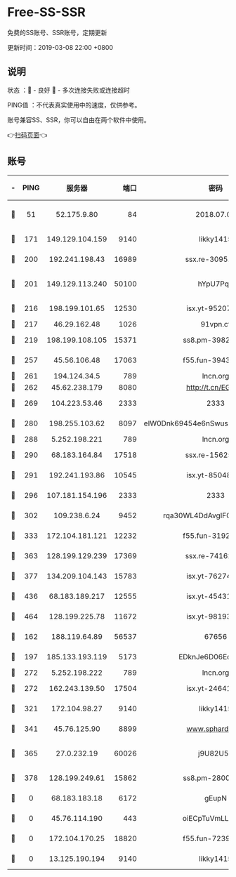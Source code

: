 # Free-SS-SSR

免费的SS账号、SSR账号，定期更新

更新时间：2019-03-08 22:00 +0800

## 说明

状态     ：🙂 - 良好 🙁 - 多次连接失败或连接超时

PING值   ：不代表真实使用中的速度，仅供参考。

账号兼容SS、SSR，你可以自由在两个软件中使用。

👉[扫码页面](https://liesauer.github.io/Free-SS-SSR/)👈

## 账号

|-|PING|服务器|端口|密码|加密方式|区域|
|:----:|:----:|:-----:|-----:|:----:|:----:|:----:|
|🙂|51|52.175.9.80|84|2018.07.07|chacha20-ietf-poly1305|HK|
|🙂|171|149.129.104.159|9140|likky1415|aes-256-cfb|CN|
|🙂|200|192.241.198.43|16989|ssx.re-30951670|aes-256-cfb|US|
|🙂|201|149.129.113.240|50100|hYpU7PqP|chacha20-ietf-poly1305|CN|
|🙂|216|198.199.101.65|12530|isx.yt-95207438|aes-256-cfb|US|
|🙂|217|46.29.162.48|1026|91vpn.cf|rc4-md5|RU|
|🙂|219|198.199.108.105|15371|ss8.pm-39823085|aes-256-cfb|US|
|🙂|257|45.56.106.48|17063|f55.fun-39436500|aes-256-cfb|US|
|🙂|261|194.124.34.5|789|lncn.org|rc4|JP|
|🙂|262|45.62.238.179|8080|http://t.cn/EGJIyrl|rc4-md5|CA|
|🙂|269|104.223.53.46|2333|2333|aes-256-cfb|US|
|🙂|280|198.255.103.62|8097|eIW0Dnk69454e6nSwuspv9DmS201tQ0D|aes-256-cfb|US|
|🙂|288|5.252.198.221|789|lncn.org|rc4|JP|
|🙂|290|68.183.164.84|17518|ssx.re-15625176|aes-256-cfb|US|
|🙂|291|192.241.193.86|10545|isx.yt-85048474|aes-256-cfb|US|
|🙂|296|107.181.154.196|2333|2333|aes-256-cfb|US|
|🙂|302|109.238.6.24|9452|rqa30WL4DdAvgIFG6Fs3znzTa|aes-256-cfb|FR|
|🙂|333|172.104.181.121|12232|f55.fun-31925719|aes-256-cfb|SG|
|🙂|363|128.199.129.239|17369|ssx.re-74162614|aes-256-cfb|SG|
|🙂|377|134.209.104.143|15783|isx.yt-76274027|aes-256-cfb|SG|
|🙂|436|68.183.189.217|12555|isx.yt-45431620|aes-256-cfb|SG|
|🙂|464|128.199.225.78|11672|isx.yt-98193362|aes-256-cfb|SG|
|🙂|162|188.119.64.89|56537|67656|aes-256-cfb|RU|
|🙂|197|185.133.193.119|5173|EDknJe6D06EoWDaw|aes-256-cfb|US|
|🙂|272|5.252.198.222|789|lncn.org|rc4|JP|
|🙂|272|162.243.139.50|17504|isx.yt-24641776|aes-256-cfb|US|
|🙂|321|172.104.98.27|9140|likky1415|aes-256-cfb|JP|
|🙂|341|45.76.125.90|8899|www.sphard.com|aes-256-cfb|AU|
|🙂|365|27.0.232.19|60026|j9U82U53|xchacha20-ietf-poly1305|HK|
|🙂|378|128.199.249.61|15862|ss8.pm-28005888|aes-256-cfb|SG|
|🙁|0|68.183.183.18|6172|gEupN|aes-256-cfb|SG|
|🙁|0|45.76.114.190|443|oiECpTuVmLLxk4Ts|aes-256-cfb|AU|
|🙁|0|172.104.170.25|18820|f55.fun-72397693|aes-256-cfb|SG|
|🙁|0|13.125.190.194|9140|likky1415|aes-256-cfb|KR|
